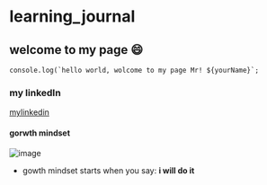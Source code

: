 # learning_journal

## welcome to my page :smile:
```javascipt
console.log(`hello world, wolcome to my page Mr! ${yourName}`;
```
### my linkedIn
[mylinkedin](https://www.linkedin.com/in/adnancompengr)

#### gorwth mindset
![image](https://www.excelsior.edu/wp-content/uploads/2017/03/Growth-Mindset-e1565799493145-386x438.png)

- gowth mindset starts when you say:
 **i will do it**
